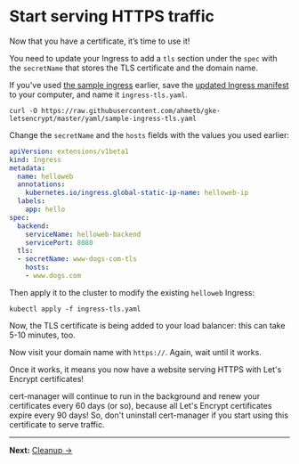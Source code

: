 <!--
Copyright 2018 Google Inc.

Licensed under the Apache License, Version 2.0 (the "License");
you may not use this file except in compliance with the License.
You may obtain a copy of the License at

    https://www.apache.org/licenses/LICENSE-2.0

Unless required by applicable law or agreed to in writing, software
distributed under the License is distributed on an "AS IS" BASIS,
WITHOUT WARRANTIES OR CONDITIONS OF ANY KIND, either express or implied.
See the License for the specific language governing permissions and
limitations under the License.
-->

# Start serving HTTPS traffic

Now that you have a certificate, it’s time to use it!

You need to update your Ingress to add a `tls` section under the `spec` with the
`secretName` that stores the TLS certificate and the domain name.

If you've used [the sample ingress](yaml/sample-ingress.yaml) earlier, save the
[updated Ingress manifest](yaml/sample-ingress-tls.yaml) to your computer, and name it
`ingress-tls.yaml`.

    curl -O https://raw.githubusercontent.com/ahmetb/gke-letsencrypt/master/yaml/sample-ingress-tls.yaml

Change the `secretName` and the `hosts` fields with the values you used earlier:

```yaml
apiVersion: extensions/v1beta1
kind: Ingress
metadata:
  name: helloweb
  annotations:
    kubernetes.io/ingress.global-static-ip-name: helloweb-ip
  labels:
    app: hello
spec:
  backend:
    serviceName: helloweb-backend
    servicePort: 8080
  tls:
  - secretName: www-dogs-com-tls
    hosts:
    - www.dogs.com
```


Then apply it to the cluster to modify the existing `helloweb` Ingress:

    kubectl apply -f ingress-tls.yaml

Now, the TLS certificate is being added to your load balancer: this can take
5-10 minutes, too.

Now visit your domain name with `https://`. Again, wait until it works.

Once it works, it means you now have a website serving HTTPS with Let's Encrypt
certificates!

cert-manager will continue to run in the background and renew your certificates
every 60 days (or so), because all Let's Encrypt certificates expire every 90
days! So, don't uninstall cert-manager if you start using this certificate to
serve traffic.

----

**Next:** [Cleanup &rarr;](99-cleanup.md)
